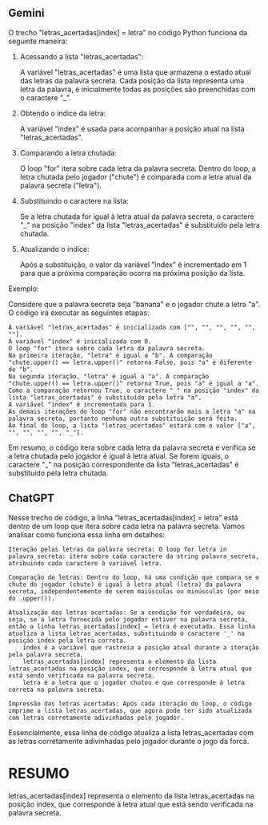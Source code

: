 

## Gemini

O trecho "letras_acertadas[index] = letra" no código Python funciona da seguinte maneira:

1. Acessando a lista "letras_acertadas":

    A variável "letras_acertadas" é uma lista que armazena o estado atual das letras da palavra secreta. Cada posição da lista representa uma letra da palavra, e inicialmente todas as posições são preenchidas com o caractere "_".

2. Obtendo o índice da letra:

    A variável "index" é usada para acompanhar a posição atual na lista "letras_acertadas".

3. Comparando a letra chutada:

    O loop "for" itera sobre cada letra da palavra secreta. Dentro do loop, a letra chutada pelo jogador ("chute") é comparada com a letra atual da palavra secreta ("letra").

4. Substituindo o caractere na lista:

    Se a letra chutada for igual à letra atual da palavra secreta, o caractere "_" na posição "index" da lista "letras_acertadas" é substituído pela letra chutada.

5. Atualizando o índice:

    Após a substituição, o valor da variável "index" é incrementado em 1 para que a próxima comparação ocorra na próxima posição da lista.

Exemplo:

Considere que a palavra secreta seja "banana" e o jogador chute a letra "a". O código irá executar as seguintes etapas:

    A variável "letras_acertadas" é inicializada com ["", "", "", "", "", ""].
    A variável "index" é inicializada com 0.
    O loop "for" itera sobre cada letra da palavra secreta.
    Na primeira iteração, "letra" é igual a "b". A comparação "chute.upper() == letra.upper()" retorna False, pois "a" é diferente de "b".
    Na segunda iteração, "letra" é igual a "a". A comparação "chute.upper() == letra.upper()" retorna True, pois "a" é igual a "a".
    Como a comparação retornou True, o caractere "_" na posição "index" da lista "letras_acertadas" é substituído pela letra "a".
    A variável "index" é incrementada para 1.
    As demais iterações do loop "for" não encontrarão mais a letra "a" na palavra secreta, portanto nenhuma outra substituição será feita.
    Ao final do loop, a lista "letras_acertadas" estará com o valor ["a", "", "", "", "", "_"].

Em resumo, o código itera sobre cada letra da palavra secreta e verifica se a letra chutada pelo jogador é igual à letra atual. Se forem iguais, o caractere "_" na posição correspondente da lista "letras_acertadas" é substituído pela letra chutada.






## ChatGPT

Nesse trecho de código, a linha "letras_acertadas[index] = letra" está dentro de um loop que itera sobre cada letra na palavra secreta. Vamos analisar como funciona essa linha em detalhes:

    Iteração pelas letras da palavra secreta: O loop for letra in palavra_secreta: itera sobre cada caractere da string palavra_secreta, atribuindo cada caractere à variável letra.

    Comparação de letras: Dentro do loop, há uma condição que compara se o chute do jogador (chute) é igual à letra atual (letra) da palavra secreta, independentemente de serem maiúsculas ou minúsculas (por meio do .upper()).

    Atualização das letras acertadas: Se a condição for verdadeira, ou seja, se a letra fornecida pelo jogador estiver na palavra secreta, então a linha letras_acertadas[index] = letra é executada. Essa linha atualiza a lista letras_acertadas, substituindo o caractere '_' na posição index pela letra correta.
        index é a variável que rastreia a posição atual durante a iteração pela palavra secreta.
        letras_acertadas[index] representa o elemento da lista letras_acertadas na posição index, que corresponde à letra atual que está sendo verificada na palavra secreta.
        letra é a letra que o jogador chutou e que corresponde à letra correta na palavra secreta.

    Impressão das letras acertadas: Após cada iteração do loop, o código imprime a lista letras_acertadas, que agora pode ter sido atualizada com letras corretamente adivinhadas pelo jogador.

Essencialmente, essa linha de código atualiza a lista letras_acertadas com as letras corretamente adivinhadas pelo jogador durante o jogo da forca.





# ###################################################################################################################################################################
# ###################################################################################################################################################################
# RESUMO

letras_acertadas[index] representa o elemento da lista letras_acertadas na posição index, que corresponde à letra atual que está sendo verificada na palavra secreta.

